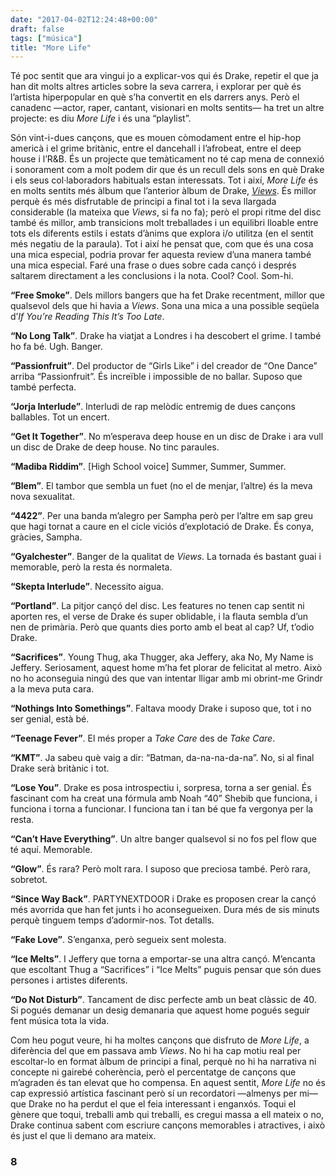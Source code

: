 ```yaml
---
date: "2017-04-02T12:24:48+00:00"
draft: false
tags: ["música"]
title: "More Life"
---
```

Té poc sentit que ara vingui jo a explicar-vos qui és Drake, repetir el que ja han dit molts altres articles sobre la seva carrera, i explorar per què és l’artista hiperpopular en què s’ha convertit en els darrers anys. Però el canadenc —actor, raper, cantant, visionari en molts sentits— ha tret un altre projecte: es diu *More Life* i és una “playlist”.<!-- more -->

Són vint-i-dues cançons, que es mouen còmodament entre el hip-hop americà i el grime britànic, entre el dancehall i l’afrobeat, entre el deep house i l’R&B. És un projecte que temàticament no té cap mena de connexió i sonorament com a molt podem dir que és un recull dels sons en què Drake i els seus col·laboradors habituals estan interessats. Tot i així, *More Life* és en molts sentits més àlbum que l’anterior àlbum de Drake, [*Views*](http://enricllonch.com/post/144504817519/views). És millor perquè és més disfrutable de principi a final tot i la seva llargada considerable (la mateixa que *Views*, si fa no fa); però el propi ritme del disc també és millor, amb transicions molt treballades i un equilibri lloable entre tots els diferents estils i estats d’ànims que explora i/o utilitza (en el sentit més negatiu de la paraula). Tot i així he pensat que, com que és una cosa una mica especial, podria provar fer aquesta review d’una manera també una mica especial. Faré una frase o dues sobre cada cançó i després saltarem directament a les conclusions i la nota. Cool? Cool. Som-hi.



**“Free Smoke”**. Dels millors bangers que ha fet Drake recentment, millor que qualsevol dels que hi havia a *Views*. Sona una mica a una possible seqüela d’*If You’re Reading This It’s Too Late*.

**“No Long Talk”**. Drake ha viatjat a Londres i ha descobert el grime. I també ho fa bé. Ugh. Banger.

**“Passionfruit”**. Del productor de “Girls Like” i del creador de “One Dance” arriba “Passionfruit”. És increïble i impossible de no ballar. Suposo que també perfecta.

**“Jorja Interlude”**. Interludi de rap melòdic entremig de dues cançons ballables. Tot un encert.

**“Get It Together”**. No m’esperava deep house en un disc de Drake i ara vull un disc de Drake de deep house. No tinc paraules.

**“Madiba Riddim”**. [High School voice] Summer, Summer, Summer.

**“Blem”**. El tambor que sembla un fuet (no el de menjar, l’altre) és la meva nova sexualitat. 

**“4422”**. Per una banda m’alegro per Sampha però per l’altre em sap greu que hagi tornat a caure en el cicle viciós d’explotació de Drake. És conya, gràcies, Sampha.

**“Gyalchester”**. Banger de la qualitat de *Views*. La tornada és bastant guai i memorable, però la resta és normaleta.

**“Skepta Interlude”**. Necessito aigua.

**“Portland”**. La pitjor cançó del disc. Les features no tenen cap sentit ni aporten res, el verse de Drake és super oblidable, i la flauta sembla d’un nen de primària. Però que quants dies porto amb el beat al cap? Uf, t’odio Drake.

**“Sacrifices”**. Young Thug, aka Thugger, aka Jeffery, aka No, My Name is Jeffery. Seriosament, aquest home m’ha fet plorar de felicitat al metro. Això no ho aconseguia ningú des que van intentar lligar amb mi obrint-me Grindr a la meva puta cara. 

**“Nothings Into Somethings”**. Faltava moody Drake i suposo que, tot i no ser genial, està bé.

**“Teenage Fever”**. El més proper a *Take Care* des de *Take Care*.

**“KMT”**. Ja sabeu què vaig a dir: “Batman, da-na-na-da-na”. No, si al final Drake serà britànic i tot.

**“Lose You”**. Drake es posa introspectiu i, sorpresa, torna a ser genial. És fascinant com ha creat una fórmula amb Noah “40” Shebib que funciona, i funciona i torna a funcionar. I funciona tan i tan bé que fa vergonya per la resta.

**“Can’t Have Everything”**. Un altre banger qualsevol si no fos pel flow que té aquí. Memorable.

**“Glow”**. És rara? Però molt rara. I suposo que preciosa també. Però rara, sobretot.

**“Since Way Back”**. PARTYNEXTDOOR i Drake es proposen crear la cançó més avorrida que han fet junts i ho aconsegueixen. Dura més de sis minuts perquè tinguem temps d’adormir-nos. Tot detalls.

**“Fake Love”**. S’enganxa, però segueix sent molesta.

**“Ice Melts”**. I Jeffery que torna a emportar-se una altra cançó. M’encanta que escoltant Thug a “Sacrifices” i “Ice Melts” puguis pensar que són dues persones i artistes diferents.

**“Do Not Disturb”**. Tancament de disc perfecte amb un beat clàssic de 40. Si pogués demanar un desig demanaria que aquest home pogués seguir fent música tota la vida.

Com heu pogut veure, hi ha moltes cançons que disfruto de *More Life*, a diferència del que em passava amb *Views*. No hi ha cap motiu real per escoltar-lo en format àlbum de principi a final, perquè no hi ha narrativa ni concepte ni gairebé coherència, però el percentatge de cançons que m’agraden és tan elevat que ho compensa. En aquest sentit, *More Life* no és cap expressió artística fascinant però sí un recordatori —almenys per mi— que Drake no ha perdut el que el feia interessant i enganxós. Toqui el gènere que toqui, treballi amb qui treballi, es cregui massa a ell mateix o no, Drake continua sabent com escriure cançons memorables i atractives, i això és just el que li demano ara mateix. 

### 8